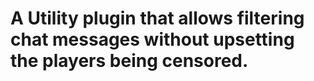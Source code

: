 # A Utility plugin that allows filtering chat messages without upsetting the players being censored.